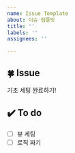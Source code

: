```yaml
---
name: Issue Template
about: 이슈 템플릿
title: ''
labels: ''
assignees: ''

---
```


## 🍀 Issue

기초 세팅 완료하기!

## ✔️ To do

- [ ]  뷰 세팅
- [ ]  로직 짜기
